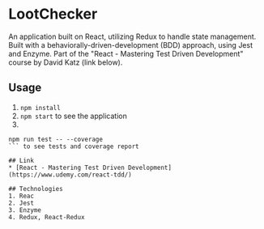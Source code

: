 # LootChecker
An application built on React, utilizing Redux to handle state management. Built with a behaviorally-driven-development (BDD) approach, using Jest and Enzyme. Part of the "React - Mastering Test Driven Development" course by David Katz (link below).

## Usage
1. ```npm install```
2. ```npm start``` to see the application
3. 
```
npm run test -- --coverage 
``` to see tests and coverage report

## Link
* [React - Mastering Test Driven Development](https://www.udemy.com/react-tdd/)

## Technologies
1. Reac
2. Jest
3. Enzyme
4. Redux, React-Redux
